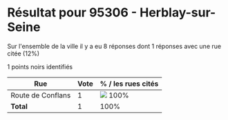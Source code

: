 # Résultat pour 95306 - Herblay-sur-Seine

Sur l'ensemble de la ville il y a eu 8 réponses dont 1 réponses avec une rue citée (12%)

1 points noirs identifiés

| Rue | Vote | % / les rues cités|
|-----|------|-------------------|
| Route de Conflans | 1 | <img src="../../img/bar_100.gif" />&nbsp;100%|
| **Total** | 1 | 100%|
